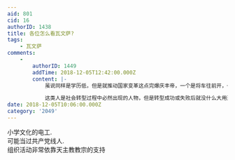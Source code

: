 ```yaml
---
aid: 801
cid: 16
authorID: 1438
title: 各位怎么看瓦文萨?
tags:
    - 瓦文萨
comments:
    -
        authorID: 1449
        addTime: 2018-12-05T12:42:00.000Z
        content: |-
            虽说同样是学历低，但是就推动国家变革这点完爆庆丰帝，一个是将车往前开，一个是往后开。一个是抗争几十年的反共战士，一个是妄图称帝的野心家

            这类人是社会转型过程中必然出现的人物，但是转型成功或失败后就没什么大用途就得退出历史舞台了，瓦文萨，和八九民运那些老人也是一样的。
date: 2018-12-05T10:06:00.000Z
category: '2049'
---
```


小学文化的电工.  
可能当过共产党线人.  
组织活动非常依靠天主教教宗的支持
